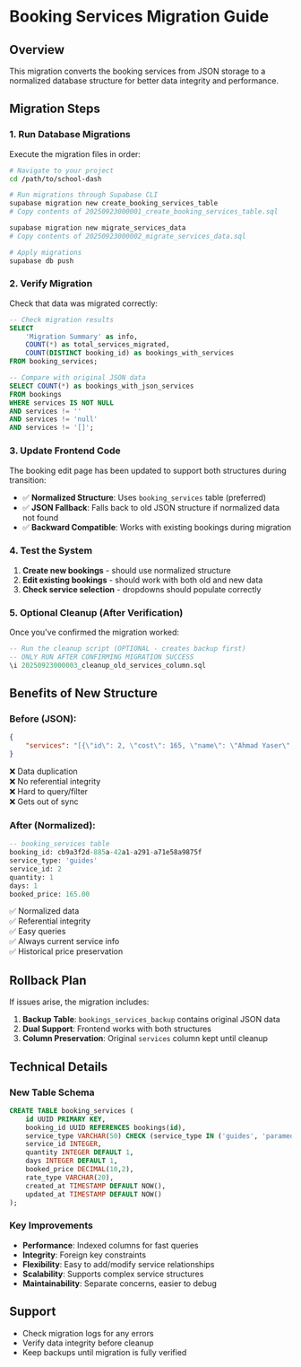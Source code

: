 # Booking Services Migration Guide

## Overview

This migration converts the booking services from JSON storage to a normalized database structure for better data integrity and performance.

## Migration Steps

### 1. Run Database Migrations

Execute the migration files in order:

```bash
# Navigate to your project
cd /path/to/school-dash

# Run migrations through Supabase CLI
supabase migration new create_booking_services_table
# Copy contents of 20250923000001_create_booking_services_table.sql

supabase migration new migrate_services_data
# Copy contents of 20250923000002_migrate_services_data.sql

# Apply migrations
supabase db push
```

### 2. Verify Migration

Check that data was migrated correctly:

```sql
-- Check migration results
SELECT
    'Migration Summary' as info,
    COUNT(*) as total_services_migrated,
    COUNT(DISTINCT booking_id) as bookings_with_services
FROM booking_services;

-- Compare with original JSON data
SELECT COUNT(*) as bookings_with_json_services
FROM bookings
WHERE services IS NOT NULL
AND services != ''
AND services != 'null'
AND services != '[]';
```

### 3. Update Frontend Code

The booking edit page has been updated to support both structures during transition:

- ✅ **Normalized Structure**: Uses `booking_services` table (preferred)
- ✅ **JSON Fallback**: Falls back to old JSON structure if normalized data not found
- ✅ **Backward Compatible**: Works with existing bookings during migration

### 4. Test the System

1. **Create new bookings** - should use normalized structure
2. **Edit existing bookings** - should work with both old and new data
3. **Check service selection** - dropdowns should populate correctly

### 5. Optional Cleanup (After Verification)

Once you've confirmed the migration worked:

```sql
-- Run the cleanup script (OPTIONAL - creates backup first)
-- ONLY RUN AFTER CONFIRMING MIGRATION SUCCESS
\i 20250923000003_cleanup_old_services_column.sql
```

## Benefits of New Structure

### Before (JSON):

```json
{
    "services": "[{\"id\": 2, \"cost\": 165, \"name\": \"Ahmad Yaser\", \"type\": \"guides\"}]"
}
```

❌ Data duplication  
❌ No referential integrity  
❌ Hard to query/filter  
❌ Gets out of sync

### After (Normalized):

```sql
-- booking_services table
booking_id: cb9a3f2d-885a-42a1-a291-a71e58a9875f
service_type: 'guides'
service_id: 2
quantity: 1
days: 1
booked_price: 165.00
```

✅ Normalized data  
✅ Referential integrity  
✅ Easy queries  
✅ Always current service info  
✅ Historical price preservation

## Rollback Plan

If issues arise, the migration includes:

1. **Backup Table**: `bookings_services_backup` contains original JSON data
2. **Dual Support**: Frontend works with both structures
3. **Column Preservation**: Original `services` column kept until cleanup

## Technical Details

### New Table Schema

```sql
CREATE TABLE booking_services (
    id UUID PRIMARY KEY,
    booking_id UUID REFERENCES bookings(id),
    service_type VARCHAR(50) CHECK (service_type IN ('guides', 'paramedics', 'security_companies', 'external_entertainment_companies')),
    service_id INTEGER,
    quantity INTEGER DEFAULT 1,
    days INTEGER DEFAULT 1,
    booked_price DECIMAL(10,2),
    rate_type VARCHAR(20),
    created_at TIMESTAMP DEFAULT NOW(),
    updated_at TIMESTAMP DEFAULT NOW()
);
```

### Key Improvements

- **Performance**: Indexed columns for fast queries
- **Integrity**: Foreign key constraints
- **Flexibility**: Easy to add/modify service relationships
- **Scalability**: Supports complex service structures
- **Maintainability**: Separate concerns, easier to debug

## Support

- Check migration logs for any errors
- Verify data integrity before cleanup
- Keep backups until migration is fully verified
